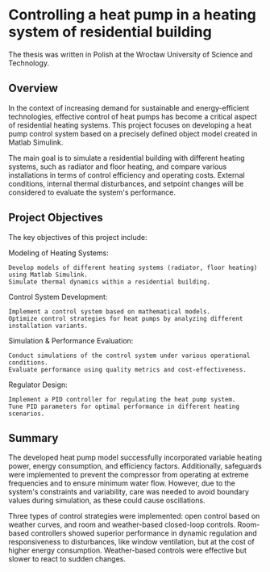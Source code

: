 ﻿# Controlling a heat pump in a heating system of residential building
The thesis was written in Polish at the Wrocław University of Science and Technology.  
## Overview
In the context of increasing demand for sustainable and energy-efficient technologies, effective control of heat pumps has become a critical aspect of residential heating systems. This project focuses on developing a heat pump control system based on a precisely defined object model created in Matlab Simulink.

The main goal is to simulate a residential building with different heating systems, such as radiator and floor heating, and compare various installations in terms of control efficiency and operating costs. External conditions, internal thermal disturbances, and setpoint changes will be considered to evaluate the system's performance.

## Project Objectives
The key objectives of this project include:

Modeling of Heating Systems:

    Develop models of different heating systems (radiator, floor heating) using Matlab Simulink.
    Simulate thermal dynamics within a residential building.
Control System Development:

    Implement a control system based on mathematical models.
    Optimize control strategies for heat pumps by analyzing different installation variants.
Simulation & Performance Evaluation:

    Conduct simulations of the control system under various operational conditions.
    Evaluate performance using quality metrics and cost-effectiveness.
Regulator Design:

    Implement a PID controller for regulating the heat pump system.
    Tune PID parameters for optimal performance in different heating scenarios.

##  Summary
The developed heat pump model successfully incorporated variable heating power, energy consumption, and efficiency factors. Additionally, safeguards were implemented to prevent the compressor from operating at extreme frequencies and to ensure minimum water flow. However, due to the system's constraints and variability, care was needed to avoid boundary values during simulation, as these could cause oscillations.

Three types of control strategies were implemented: open control based on weather curves, and room and weather-based closed-loop controls. Room-based controllers showed superior performance in dynamic regulation and responsiveness to disturbances, like window ventilation, but at the cost of higher energy consumption. Weather-based controls were effective but slower to react to sudden changes. 
